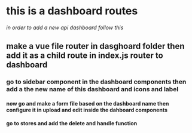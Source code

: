 # this is a dashboard routes

*in order to add a new api dashboard follow this*

## make a vue file router in dasghoard folder then add it as a child route in index.js router to dashboard

### go to sidebar component in the dashboard components then add a the new name of this dashboard and icons and label 

#### now go and make a form file based on the dashboard name then configure it in upload and edit inside the dahboard components 

#### go to stores and add the delete and handle function
